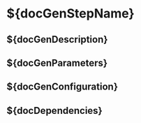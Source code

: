 # ${docGenStepName}

## ${docGenDescription}

## ${docGenParameters}

## ${docGenConfiguration}

## ${docDependencies}
